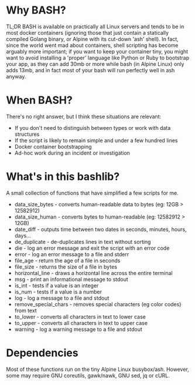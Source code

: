 # Why BASH?
TL;DR BASH is available on practically all Linux servers and tends to be in most
docker containers (ignoring those that just contain a statically compiled Golang
binary, or Alpine with its cut-down 'ash' shell). In fact, since the world went
mad about containers, shell scripting has become arguably more important; if you
want to keep your container tiny, you might want to avoid installing a 'proper'
language like Python or Ruby to bootstrap your app, as they can add 30mb or more
while bash (in Alpine Linux) only adds 13mb, and in fact most of your bash will
run perfectly well in ash anyway.

# When BASH?
There's no right answer, but I think these situations are relevant:
* If you don't need to distinguish between types or work with data structures
* If the script is likely to remain simple and under a few hundred lines
* Docker container bootstrapping
* Ad-hoc work during an incident or investigation

# What's in this bashlib?
A small collection of functions that have simplified a few scripts for me.
* data_size_bytes - converts human-readable data to bytes (eg: 12GB > 12582912)
* data_size_human - converts bytes to human-readable (eg: 12582912 > 12GB)
* date_diff - outputs time between two dates in seconds, minutes, hours, days...
* de_duplicate - de-duplicates lines in text without sorting
* die - log an error message and exit the script with an error code
* error - log an error message to a file and stderr
* file_age - return the age of a file in seconds
* file_size - returns the size of a file in bytes
* horizontal_line - draws a horizontal line across the entire terminal
* msg - print an informational message to stdout
* is_int - tests if a value is an integer
* is_num - tests if a value is a number
* log - log a message to a file and stdout
* remove_special_chars - removes special characters (eg color codes) from text
* to_lower - converts all characters in text to lower case
* to_upper - converts all characters in text to upper case
* warning - log a warning message to a file and stdout

# Dependencies
Most of these functions run on the tiny Alpine Linux busybox/ash. However, some
may require GNU coreutils, gawk/nawk, GNU sed, jq or cURL.
